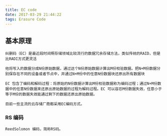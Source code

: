 ```yaml
---
title: EC code
date: 2017-03-29 21:44:22
tags: Erasure Code
---
```


## 基本原理
    纠删码（EC）是最近段时间啊存储领域比较流行的数据冗余存储方法，类似传统的RAID，但是比RADI方式更灵活

    他将写入的数据分成N份原始数据，通过这个N份原始数据计算出M份校验数据。把N+M份数据分别保存在不同的设备或者节点中，并通过N+M份中的任意N份数据块还原出所有数据块

    EC 包含了编码和解码过程：将原始的N份数据计算出M份校验数据称为编码过程；通过N+M份数据中的任意N份数据来还原出原始数据的过程为解码过程。EC 可以容忍M份数据失效，任意小于等于M份的数据失效能通过剩下的数据还原出原始数据。

    目前一些主流的云存储厂商都采用EC编码方式。

### RS 编码
    ReedSolomon 编码，简称RS码。
